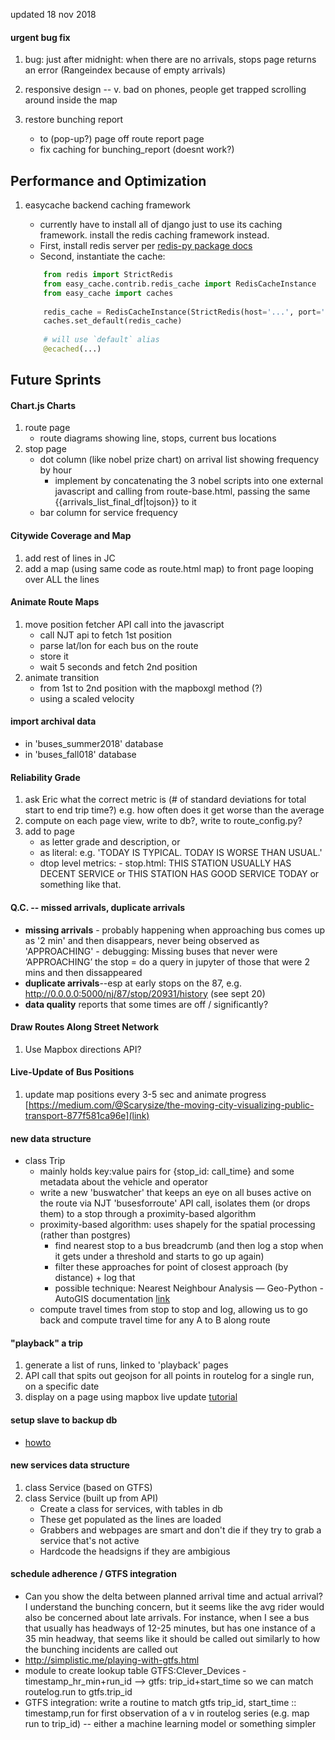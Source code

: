 updated 18 nov 2018

#### urgent bug fix
1. bug: just after midnight: when there are no arrivals, stops page returns an error (Rangeindex because of empty arrivals)
2. responsive design -- v. bad on phones, people get trapped scrolling around inside the map

3. restore bunching report
    - to (pop-up?) page off route report page
    - fix caching for bunching_report (doesnt work?)

## Performance and Optimization

1. easycache backend caching framework
    - currently have to install all of django just to use its caching framework. install the redis caching framework instead.
    - First, install redis server per [redis-py package docs](https://pypi.org/project/redis/)
    - Second, instantiate the cache:

    ```python
        from redis import StrictRedis
        from easy_cache.contrib.redis_cache import RedisCacheInstance
        from easy_cache import caches
        
        redis_cache = RedisCacheInstance(StrictRedis(host='...', port='...'))
        caches.set_default(redis_cache)
        
        # will use `default` alias
        @ecached(...)

    ```

## Future Sprints

#### Chart.js Charts
1. route page
    - route diagrams showing line, stops, current bus locations
2. stop page
    - dot column (like nobel prize chart) on arrival list showing frequency by hour
        - implement by concatenating the 3 nobel scripts into one external javascript and calling from route-base.html, passing the same {{arrivals_list_final_df|tojson}} to it
    - bar column for service frequency

#### Citywide Coverage and Map
1. add rest of lines in JC
2. add a map (using same code as route.html map) to front page looping over ALL the lines

#### Animate Route Maps
1. move position fetcher API call into the javascript
    - call NJT api to fetch 1st position
    - parse lat/lon for each bus on the route
    - store it
    - wait 5 seconds and fetch 2nd position
2. animate transition 
    - from 1st to 2nd position with the mapboxgl method (?) 
    - using a scaled velocity
        

#### import archival data
- in 'buses_summer2018' database
- in 'buses_fall018' database

#### Reliability Grade
1. ask Eric what the correct metric is (# of standard deviations for total start to end trip time?) e.g. how often does it get worse than the average 
2. compute on each page view, write to db?, write to route_config.py?
3. add to page
    - as letter grade and description, or
    - as literal: e.g. 'TODAY IS TYPICAL. TODAY IS WORSE THAN USUAL.'
    - dtop level metrics: - stop.html: THIS STATION USUALLY HAS DECENT SERVICE or THIS STATION HAS GOOD SERVICE TODAY or something like that.

#### Q.C. -- missed arrivals, duplicate arrivals

- **missing arrivals** - probably happening when approaching bus comes up as '2 min' and then disappears, never being observed as 'APPROACHING'
        - debugging: Missing buses that never were ‘APPROACHING’ the stop = do a query in jupyter of those that were 2 mins and then dissappeared
- **duplicate arrivals**--esp at early stops on the 87, e.g. http://0.0.0.0:5000/nj/87/stop/20931/history (see sept 20)
- **data quality** reports that some times are off / significantly?



#### Draw Routes Along Street Network
1. Use Mapbox directions API?

#### Live-Update of Bus Positions 
1. update map positions every 3-5 sec and animate progress
    [https://medium.com/@Scarysize/the-moving-city-visualizing-public-transport-877f581ca96e](link)    

#### new data structure
- class Trip
    - mainly holds key:value pairs for {stop_id: call_time} and some metadata about the vehicle and operator
    - write a new 'buswatcher' that keeps an eye on all buses active on the route via NJT 'busesforroute' API call, isolates them (or drops them) to a stop through a proximity-based algorithm
    - proximity-based algorithm: uses shapely for the spatial processing (rather than postgres)
        - find nearest stop to a bus breadcrumb (and then log a stop when it gets under a threshold and starts to go up again)
        - filter these approaches for point of closest approach (by distance) + log that
        - possible technique: Nearest Neighbour Analysis — Geo-Python - AutoGIS documentation [link](https://automating-gis-processes.github.io/2017/lessons/L3/nearest-neighbour.html)     
    - compute travel times from stop to stop and log, allowing us to go back and compute travel time for any A to B along route


#### "playback" a trip
1. generate a list of runs, linked to 'playback' pages
2. API call that spits out geojson for all points in routelog for a single run, on a specific date
3. display on a page using mapbox live update [tutorial](https://www.mapbox.com/mapbox-gl-js/example/live-update-feature/)

#### setup slave to backup db    
- [howto](https://www.digitalocean.com/community/tutorials/how-to-move-a-mysql-data-directory-to-a-new-location-on-ubuntu-16-04)
   
#### new services data structure
1. class Service (based on GTFS)
2. class Service (built up from API)
    - Create a class for services, with tables in db
    - These get populated as the lines are loaded
    - Grabbers and webpages are smart and don't die if they try to grab a service that's not active
    - Hardcode the headsigns if they are ambigious 
    
#### schedule adherence / GTFS integration
- Can you show the delta between planned arrival time and actual arrival? I understand the bunching concern, but it seems like the avg rider would also be concerned about late arrivals. For instance, when I see a bus that usually has headways of 12-25 minutes, but has one instance of a 35 min headway, that seems like it should be called out similarly to how the bunching incidents are called out 
- http://simplistic.me/playing-with-gtfs.html
- module to create lookup table GTFS:Clever_Devices - timestamp_hr_min+run_id --> gtfs: trip_id+start_time so we can match routelog.run to gtfs.trip_id
- GTFS integration:  write a routine to match gtfs trip_id, start_time :: timestamp,run for first observation of a v in routelog series (e.g. map run to trip_id) -- either a machine learning model or something simpler 
   



